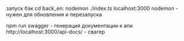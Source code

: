 запуск бэк cd back_en:  nodemon ./index.ts localhost:3000
nodemon - нужен для обновления и перезапуска 

npm run swagger - генерация документации к апи
http://localhost:3000/api-docs/  - свагер